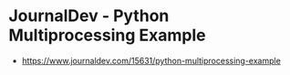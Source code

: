 # JournalDev - Python Multiprocessing Example

- <https://www.journaldev.com/15631/python-multiprocessing-example>